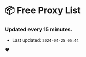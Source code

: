 # :package: Free Proxy List
### Updated every 15 minutes.

- Last updated: `2024-04-25 05:44`

:heart:
